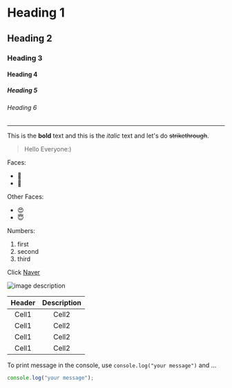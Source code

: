 <!-- Heading -->

# Heading 1

## Heading 2

### Heading 3

#### Heading 4

##### Heading 5

###### Heading 6

<!-- Line -->

---

<!-- Text attributes -->

This is the **bold** text and this is the _italic_ text and let's do ~~strikethrough~~.

<!-- Quote -->

> Hello Everyone:)

<!-- Bullet list -->

Faces:

- 🥲
- 🥸

Other Faces:

- 😍
- 😇

<!-- Numbered list -->

Numbers:

1. first
2. second
3. third

<!-- Link -->

Click [Naver](https://naver.com)

<!-- Image -->

![image description](https://www.si.com/.image/ar_1:1%2Cc_fill%2Ccs_srgb%2Cfl_progressive%2Cq_auto:good%2Cw_1200/MTc5MjM4Njc3NjYxMDk5NzE1/juan-soto.jpg)

<!-- Table -->

| Header | Description |
| :----: | :---------: |
| Cell1  |    Cell2    |
| Cell1  |    Cell2    |
| Cell1  |    Cell2    |
| Cell1  |    Cell2    |

<!-- Code -->

To print message in the console, use `console.log("your message")` and ...

```ts
console.log("your message");
```
